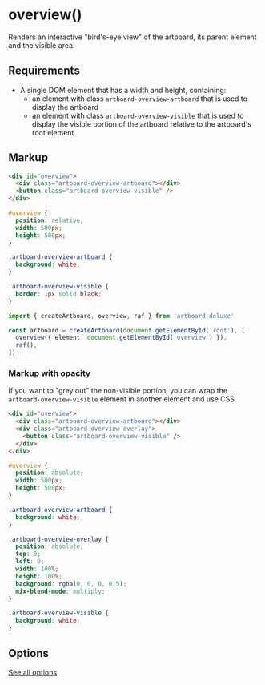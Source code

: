 # overview()

Renders an interactive "bird's-eye view" of the artboard, its parent element and
the visible area.

<CodePen id="VYZbqym" />

## Requirements

- A single DOM element that has a width and height, containing:
  - an element with class `artboard-overview-artboard` that is used to display
    the artboard
  - an element with class `artboard-overview-visible` that is used to display
    the visible portion of the artboard relative to the artboard's root element

## Markup

```html
<div id="overview">
  <div class="artboard-overview-artboard"></div>
  <button class="artboard-overview-visible" />
</div>
```

```css
#overview {
  position: relative;
  width: 500px;
  height: 500px;
}

.artboard-overview-artboard {
  background: white;
}

.artboard-overview-visible {
  border: 1px solid black;
}
```

```typescript
import { createArtboard, overview, raf } from 'artboard-deluxe'

const artboard = createArtboard(document.getElementById('root'), [
  overview({ element: document.getElementById('overview') }),
  raf(),
])
```

### Markup with opacity

If you want to "grey out" the non-visible portion, you can wrap the
`artboard-overview-visible` element in another element and use CSS.

```html
<div id="overview">
  <div class="artboard-overview-artboard"></div>
  <div class="artboard-overview-overlay">
    <button class="artboard-overview-visible" />
  </div>
</div>
```

```css
#overview {
  position: absolute;
  width: 500px;
  height: 500px;
}

.artboard-overview-artboard {
  background: white;
}

.artboard-overview-overlay {
  position: absolute;
  top: 0;
  left: 0;
  width: 100%;
  height: 100%;
  background: rgba(0, 0, 0, 0.5);
  mix-blend-mode: multiply;
}

.artboard-overview-visible {
  background: white;
}
```

## Options

[See all options](/api/functions/overview.html#parameters)
